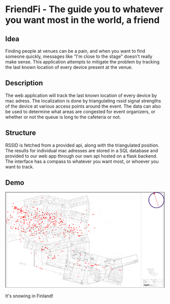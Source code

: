 # FriendFi - The guide you to whatever you want most in the world, a friend

## Idea 
Finding people at venues can be a pain, and when you want to find someone quickly, messages like "I'm close to the stage" doesn't really make sense. This application attempts to mitigate the problem by tracking the last known location of every device present at the venue. 

## Description
The web application will track the last known location of every device by mac adress. The localization is done by triangulating rssid signal strengths of the device at various access points around the event. The data can also be used to determine what areas are congested for event organizers, or whether or not the queue is long to the cafeteria or not. 

## Structure
RSSID is fetched from a provided api, along with the triangulated position. The results for individual mac adresses are stored in a SQL database and provided to our web app through our own api hosted on a flask backend. The interface has a compass to whatever you want most, or whoever you want to track.  

## Demo
![demo](resources/demo.png)

It's snowing in Finland!
